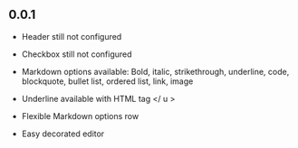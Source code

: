 ## 0.0.1

- Header still not configured

- Checkbox still not configured

- Markdown options available: Bold, italic, strikethrough, underline, code, blockquote, bullet list, ordered list, link, image

- Underline available with HTML tag </ u >

- Flexible Markdown options row

- Easy decorated editor
